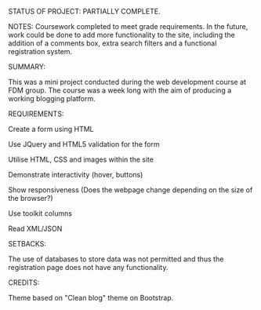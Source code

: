 STATUS OF PROJECT: PARTIALLY COMPLETE. 

NOTES: 
Coursework completed to meet grade requirements. 
In the future, work could be done to add more functionality to the site, including the addition of a comments box, extra search filters and a functional registration system.

SUMMARY: 

This was a mini project conducted during the web development course at FDM group. 
The course was a week long with the aim of producing a working blogging platform.

REQUIREMENTS:

  Create a form using HTML
  
  Use JQuery and HTML5 validation for the form
  
  Utilise HTML, CSS and images within the site
  
  Demonstrate interactivity (hover, buttons)
  
  Show responsiveness (Does the webpage change depending on the size of the browser?)
  
  Use toolkit columns
  
  Read XML/JSON
  
SETBACKS:

The use of databases to store data was not permitted and thus the registration page does not have any functionality.


CREDITS:

Theme based on "Clean blog" theme on Bootstrap.
